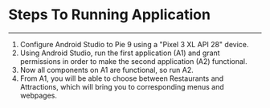 # Steps To Running Application
---------------------------------------------------

1. Configure Android Studio to Pie 9 using a "Pixel 3 XL API 28" device.
2. Using Android Studio, run the first application (A1) and grant permissions in order to make the second application (A2) functional.
2. Now all components on A1 are functional, so run A2.
3. From A1, you will be able to choose between Restaurants and Attractions, which will bring you to corresponding menus and webpages.
